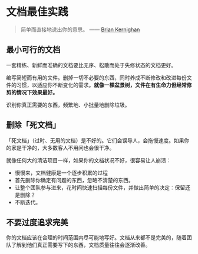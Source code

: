 # 文档最佳实践

> 简单而直接地说出你的意思。
—— [Brian Kernighan](https://en.wikipedia.org/wiki/The_Elements_of_Programming_Style)

## 最小可行的文档

一套精练、新鲜而准确的文档要比无序、松散而处于失修状态的文档更好。

编写简短而有用的文件。删掉一切不必要的东西，同时养成不断修改和改进每份文件的习惯，以适应你不断变化的需求。**就像一棵盆景树，文件在有生命力但经常修剪的情况下效果最好。**

识别你真正需要的东西，频繁地、小批量地删除垃圾。

## 删除「死文档」

「死文档」（过时、无用的文档）是不好的。它们会误导人，会拖慢速度。如果你的家是干净的，大多数客人不用问也会很干净。

就像任何大的清洁项目一样，如果你的文档状况不好，很容易让人崩溃：

- 慢慢来，文档健康是一个逐步积累的过程
- 首先删除你确定有问题的东西，忽略不清楚的东西。
- 让整个团队参与进来，花时间快速扫描每份文件，并做出简单的决定：保留还是删除？
- 不断迭代。

## 不要过度追求完美

你的文档应该在合理的时间范围内尽可能地写好。文档从来都不是完美的，随着团队了解到他们真正需要写下的东西，文档质量往往会逐渐改善。
